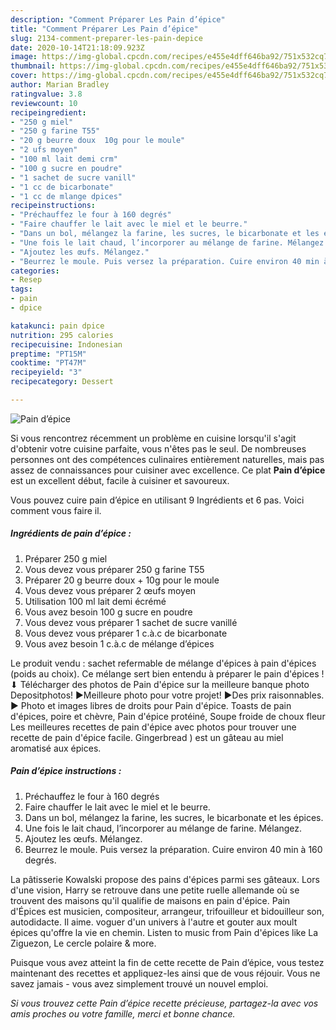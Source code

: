 ```yaml
---
description: "Comment Préparer Les Pain d’épice"
title: "Comment Préparer Les Pain d’épice"
slug: 2134-comment-preparer-les-pain-depice
date: 2020-10-14T21:18:09.923Z
image: https://img-global.cpcdn.com/recipes/e455e4dff646ba92/751x532cq70/pain-depice-photo-principale-de-la-recette.jpg
thumbnail: https://img-global.cpcdn.com/recipes/e455e4dff646ba92/751x532cq70/pain-depice-photo-principale-de-la-recette.jpg
cover: https://img-global.cpcdn.com/recipes/e455e4dff646ba92/751x532cq70/pain-depice-photo-principale-de-la-recette.jpg
author: Marian Bradley
ratingvalue: 3.8
reviewcount: 10
recipeingredient:
- "250 g miel"
- "250 g farine T55"
- "20 g beurre doux  10g pour le moule"
- "2 ufs moyen"
- "100 ml lait demi crm"
- "100 g sucre en poudre"
- "1 sachet de sucre vanill"
- "1 cc de bicarbonate"
- "1 cc de mlange dpices"
recipeinstructions:
- "Préchauffez le four à 160 degrés"
- "Faire chauffer le lait avec le miel et le beurre."
- "Dans un bol, mélangez la farine, les sucres, le bicarbonate et les épices."
- "Une fois le lait chaud, l’incorporer au mélange de farine. Mélangez."
- "Ajoutez les œufs. Mélangez."
- "Beurrez le moule. Puis versez la préparation. Cuire environ 40 min à 160 degrés."
categories:
- Resep
tags:
- pain
- dpice

katakunci: pain dpice 
nutrition: 295 calories
recipecuisine: Indonesian
preptime: "PT15M"
cooktime: "PT47M"
recipeyield: "3"
recipecategory: Dessert

---
```



![Pain d’épice](https://img-global.cpcdn.com/recipes/e455e4dff646ba92/751x532cq70/pain-depice-photo-principale-de-la-recette.jpg)

Si vous rencontrez récemment un problème en cuisine lorsqu'il s'agit d'obtenir votre cuisine parfaite, vous n'êtes pas le seul. De nombreuses personnes ont des compétences culinaires entièrement naturelles, mais pas assez de connaissances pour cuisiner avec excellence. Ce plat <strong> Pain d’épice </strong> est un excellent début, facile à cuisiner et savoureux.

<!--inarticleads1-->

Vous pouvez cuire pain d’épice en utilisant 9 Ingrédients et 6 pas. Voici comment vous faire il.

##### Ingrédients de pain d’épice :

1. Préparer 250 g miel
1. Vous devez vous préparer 250 g farine T55
1. Préparer 20 g beurre doux + 10g pour le moule
1. Vous devez vous préparer 2 œufs moyen
1. Utilisation 100 ml lait demi écrémé
1. Vous avez besoin 100 g sucre en poudre
1. Vous devez vous préparer 1 sachet de sucre vanillé
1. Vous devez vous préparer 1 c.à.c de bicarbonate
1. Vous avez besoin 1 c.à.c de mélange d’épices


Le produit vendu : sachet refermable de mélange d&#39;épices à pain d&#39;épices (poids au choix). Ce mélange sert bien entendu à préparer le pain d&#39;épices ! ⬇ Télécharger des photos de Pain d&#39;épice sur la meilleure banque photo Depositphotos! ▶Meilleure photo pour votre projet! ▶Des prix raisonnables. ▶ Photo et images libres de droits pour Pain d&#39;épice. Toasts de pain d&#39;épices, poire et chèvre, Pain d&#39;épice protéiné, Soupe froide de choux fleur Les meilleures recettes de pain d&#39;épice avec photos pour trouver une recette de pain d&#39;épice facile. Gingerbread ) est un gâteau au miel aromatisé aux épices. 

<!--inarticleads2-->

##### Pain d’épice instructions :

1. Préchauffez le four à 160 degrés
1. Faire chauffer le lait avec le miel et le beurre.
1. Dans un bol, mélangez la farine, les sucres, le bicarbonate et les épices.
1. Une fois le lait chaud, l’incorporer au mélange de farine. Mélangez.
1. Ajoutez les œufs. Mélangez.
1. Beurrez le moule. Puis versez la préparation. Cuire environ 40 min à 160 degrés.


La pâtisserie Kowalski propose des pains d&#39;épices parmi ses gâteaux. Lors d&#39;une vision, Harry se retrouve dans une petite ruelle allemande où se trouvent des maisons qu&#39;il qualifie de maisons en pain d&#39;épice. Pain d&#39;Épices est musicien, compositeur, arrangeur, trifouilleur et bidouilleur son, autodidacte. Il aime. voguer d&#39;un univers à l&#39;autre et gouter aux moult épices qu&#39;offre la vie en chemin. Listen to music from Pain d&#39;épices like La Ziguezon, Le cercle polaire &amp; more. 

<!--inarticleads1-->

<p>
Puisque vous avez atteint la fin de cette recette de Pain d’épice, vous testez maintenant des recettes et appliquez-les ainsi que de vous réjouir. Vous ne savez jamais - vous avez simplement trouvé un nouvel emploi.
</p>

<p>
<i>Si vous trouvez cette Pain d’épice recette précieuse, partagez-la avec vos amis proches ou votre famille, merci et bonne chance.</i>
</p>
